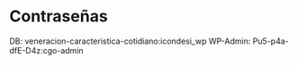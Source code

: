 # Contraseñas

DB: veneracion-caracteristica-cotidiano:icondesi_wp
WP-Admin: Pu5-p4a-dfE-D4z:cgo-admin
